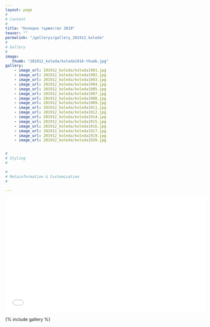 ```yaml
---
layout: page
#
# Content
#
title: "Коледно тържество 2019"
teaser: ""
permalink: "/gallerys/gallery_201912_koleda"
#
# Gallery
#
image:
   thumb: "201912_koleda/koleda1916-thumb.jpg"
gallery:
    - image_url: 201912_koleda/koleda1901.jpg
    - image_url: 201912_koleda/koleda1902.jpg
    - image_url: 201912_koleda/koleda1903.jpg
    - image_url: 201912_koleda/koleda1904.jpg
    - image_url: 201912_koleda/koleda1905.jpg
    - image_url: 201912_koleda/koleda1907.jpg
    - image_url: 201912_koleda/koleda1908.jpg
    - image_url: 201912_koleda/koleda1909.jpg
    - image_url: 201912_koleda/koleda1911.jpg
    - image_url: 201912_koleda/koleda1912.jpg
    - image_url: 201912_koleda/koleda1914.jpg
    - image_url: 201912_koleda/koleda1915.jpg
    - image_url: 201912_koleda/koleda1916.jpg
    - image_url: 201912_koleda/koleda1917.jpg
    - image_url: 201912_koleda/koleda1919.jpg
    - image_url: 201912_koleda/koleda1920.jpg


#
# Styling
#

#
# Metainformation & Customization
#

---
```



<div class="custom-flex-video-class">
  <iframe src="{{ site.urlimg }}201912_koleda/koleda19.mp4" width="640" height="368" frameborder="0"   allowFullScreen></iframe>
</div>


{% include gallery %}